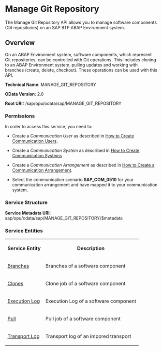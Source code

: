 <!-- loio0882b7f82736431d8b145913af17b532 -->

# Manage Git Repository

The Manage Git Repository API allows you to manage software components \(Git repositories\) on an SAP BTP ABAP Environment system.



<a name="loio0882b7f82736431d8b145913af17b532__section_nn5_vg4_bpb"/>

## Overview

On an ABAP Environment system, software components, which represent Git repositories, can be controlled with Git operations. This includes cloning to an ABAP Environment system, pulling updates and working with branches \(create, delete, checkout\). These operations can be used with this API.

**Technical Name**: MANAGE\_GIT\_REPOSITORY

**OData Version**: 2.0

**Root URI:** /sap/opu/odata/sap/MANAGE\_GIT\_REPOSITORY





### Permissions

In order to access this service, you need to:

-   Create a *Communication User* as described in [How to Create Communication Users](../50_administration_and_ops/how-to-create-communication-users-0377ade.md).

-   Create a *Communication System* as described in [How to Create Communication Systems](../50_administration_and_ops/how-to-create-communication-systems-c2234ac.md)
-   Create a *Communication Arrangement* as described in [How to Create a Communication Arrangement](../50_administration_and_ops/how-to-create-a-communication-arrangement-a0771f6.md).

-   Select the communication scenario **SAP\_COM\_0510** for your communication arrangement and have mapped it to your communication system.



### Service Structure

**Service Metadata URI**: sap/opu/odata/sap/MANAGE\_GIT\_REPOSITORY/$metadata



### Service Entities

<a name="loio0882b7f82736431d8b145913af17b532__table_dqx_vkx_cpb"/>


<table>
<tr>
<th valign="top">

Service Entity



</th>
<th valign="top">

Description



</th>
</tr>
<tr>
<td valign="top">

[Branches](branches-bbaf3c1.md)



</td>
<td valign="top">

Branches of a software component



</td>
</tr>
<tr>
<td valign="top">

[Clones](clones-9cfbb42.md)



</td>
<td valign="top">

Clone job of a software component



</td>
</tr>
<tr>
<td valign="top">

[Execution Log](execution-log-3c1ec56.md)



</td>
<td valign="top">

Execution Log of a software component



</td>
</tr>
<tr>
<td valign="top">

[Pull](pull-3198c2a.md)



</td>
<td valign="top">

Pull job of a software component



</td>
</tr>
<tr>
<td valign="top">

[Transport Log](transport-log-ed88be1.md)



</td>
<td valign="top">

Transport log of an impored transport



</td>
</tr>
</table>

